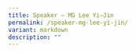 ```yaml
---
title: Speaker – MG Lee Yi–Jin
permalink: /speaker-mg-lee-yi-jin/
variant: markdown
description: ""
---
```

